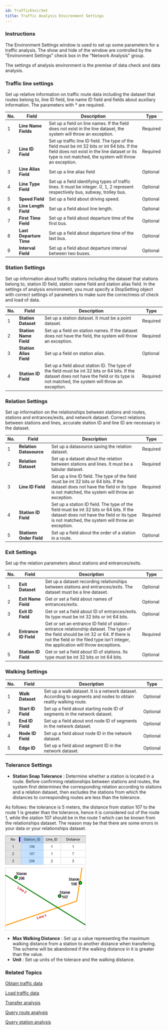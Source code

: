 ```yaml
---
id: TrafficEnvirSet
title: Traffic Analysis Environment Settings
---
```

### Instructions

The Environment Settings window is used to set up some parameters for a
traffic analysis. The show and hide of the window are controlled by the
"Environment Settings" check box in the "Network Analysis" group.

The settings of analysis environment is the premise of data check and data
analysis.

### Traffic line settings

Set up relative information on traffic route data including the dataset that
routes belong to, line ID field, line name ID field and fields about auxiliary
information. The parameters with * are required.

**No.** | **Field** | **Description** | **Type**  
---|---|---|---  
1  | **Line Name Fields** | Set up a field on line names. If the field does not exist in the line dataset, the system will throw an exception. | Required  
2 | **Line ID Field** | Set up traffic line ID field. The type of the field must be int 32 bits or int 64 bits. If the field does not exist in the line dataset or its type is not matched, the system will throw an exception. |Required  
3  | **Line Alias Field** | Set up a line alias field | Optional  
4  | **Line Type Field** | Set up a field identifying types of traffic lines. It must be integer. 0, 1, 2 represent respectively bus, subway, trolley bus. | Optional  
5  | **Speed Field** | Set up a field about driving speed. | Optional  
6  | **Line Length Field** | Set up a field about line length. | Optional  
7  | **First Time Field** | Set up a field about departure time of the first bus. | Optional  
8  | **Last Departure Time** | Set up a field about departure time of the last bus. | Optional  
9  | **Interval Field** | Set up a field about departure interval between two buses. | Optional  
  
### Station Settings

Set up information about traffic stations including the dataset that stations
belong to, station ID field, station name field and station alias field. In
the settings of analysis environment, you must specify a StopSetting object
with correct settings of parameters to make sure the correctness of check and
load of data.

**No.** | **Field** | **Description** | **Type**  
---|---|---|---  
1  | **Station Dataset** | Set up a station dataset. It must be a point dataset. | Required  
2 | **Station Name Field** | Set up a field on station names. If the dataset does not have the field, the system will throw an exception. | Required  
3  | **Station Alias Field** | Set up a field on station alias. | Optional  
4  | **Station ID Field** | Set up a field about station ID. The type of the field must be int 32 bits or 64 bits. If the dataset does not have the field or its type is not matched, the system will throw an exception. | Required  
  
### Relation Settings

Set up information on the relationships between stations and routes, stations
and entrances/exits, and network dataset. Correct relations between stations
and lines, accurate station ID and line ID are necessary in the dataset.

**No.** | **Field** | **Description** | **Type**  
---|---|---|---  
1  | **Relation Datasource** | Set up a datasource saving the relation dataset. | Required  
2 | **Relation Dataset** | Set up a dataset about the relation between stations and lines. It must be a tabular dataset. | Required  
3  | **Line ID Field** | Set up a line ID field. The type of the field must be int 32 bits or 64 bits. If the dataset does not have the field or its type is not matched, the system will throw an exception. | Required  
4  | **Station ID Field** | Set up a station ID field. The type of the field must be int 32 bits or 64 bits. If the dataset does not have the field or its type is not matched, the system will throw an exception. | Required  
5  | **Stationn Order Field** | Set up a field about the order of a station in a route. | Optional  
  
### Exit Settings

Set up the relation parameters about stations and entrances/exits.

**No.** | **Field** | **Description** | **Type**  
---|---|---|---  
1  | **Exit Dataset** | Set up a dataset recording relationships between stations and entrances/exits. The dataset must be a line dataset. | Optional  
2 | **Exit Name Field** | Get or set a field about names of entrances/exits. | Optional  
3  | **Exit ID Field** | Get or set a field about ID of entrances/exits. Its type must be int 32 bits or int 64 bits. | Optional  
4  | **Entrance ID Field** | Get or set an entrance ID field of station-entrance relationship dataset. The type of the field should be int 32 or 64. If there is not the field or the filed type isn't integer, the application will throw exceptions.  | Required  
5  | **Station ID Field** | Get or set a field about ID of stations. Its type must be int 32 bits or int 64 bits. | Optional  
  
### Walking Settings

**No.** | **Field** | **Description** | **Type**  
---|---|---|---  
1  | **Walk Dataset** | Set up a walk dataset. It is a network dataset. According to segments and nodes to obtain reality walking route. | Optional  
2 | **Start ID Field** | Set up a field about starting node ID of segments in the network dataset. | Optional  
3  | **End ID Field** | Set up a field about end node ID of segments in the network dataset. | Optional  
4  | **Node ID Field** | Set up a field about node ID in the network dataset. | Optional  
5  | **Edge ID** | Set up a field about segment ID in the network dataset. | Optional  
  
### Tolerance Settings

  * **Station Snap Tolerance** : Determine whether a station is located in a route. Before confirming relationships between stations and routes, the system first determines the corresponding relation according to stations and a relation dataset, then excludes the stations from which the distances to corresponding routes are less than the tolerance. 

As follows: the tolerance is 5 meters, the distance from station 107 to the
route 1 is greater than the tolerance, hence it is considered out of the route
1, while the station 107 should be in the route 1 which can be known from the
relationships dataset. The reason may be that there are some errors in your
data or your relationships dataset.

![](img/Capturelimit.png)  
* **Max Walking Distance** : Set up a value representing the maximum walking distance from a station to another distance when transfering. The scheme will be abandoned if the walking distance in it is greater than the value.
* **Unit** : Set up units of the tolerace and the walking distance.

###  Related Topics

 [Obtain traffic data](TrafficDataPrepare)

 [Load traffic data](LoadTranfficData)

 [Transfer analysis](TransferAnalysis)

 [Query route analysis](FindLinesByStop)

 [Query station analysis](FindStopsByLineStop)
